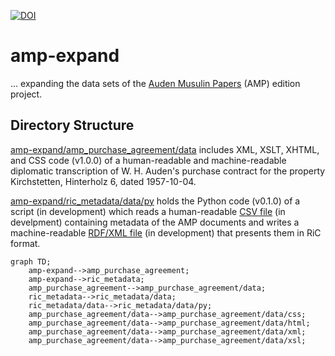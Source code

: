 [![DOI](https://zenodo.org/badge/DOI/10.5281/zenodo.6475645.svg)](https://doi.org/10.5281/zenodo.6475645)
# amp-expand

... expanding the data sets of the [Auden Musulin Papers](https://github.com/Auden-Musulin-Papers) (AMP) edition project.

## Directory Structure

[amp-expand/amp_purchase_agreement/data](https://github.com/timofruehwirth/amp-expand/tree/main/amp_purchase_agreement/data) includes XML, XSLT, XHTML, and CSS code (v1.0.0) of a human-readable and machine-readable diplomatic transcription of W. H. Auden's purchase contract for the property Kirchstetten, Hinterholz 6, dated 1957-10-04.

[amp-expand/ric_metadata/data/py](https://github.com/timofruehwirth/amp-expand/tree/main/ric_metadata/data/py) holds the Python code (v0.1.0) of a script (in development) which reads a human-readable [CSV file](https://github.com/Auden-Musulin-Papers/amp-data/blob/main/data/ric_metadata/ric_metadata.csv) (in develpment) containing metadata of the AMP documents and writes a machine-readable [RDF/XML file](https://github.com/Auden-Musulin-Papers/amp-data/blob/main/data/ric_metadata/ric_metadata.rdf) (in development) that presents them in RiC format.

```mermaid
graph TD;
    amp-expand-->amp_purchase_agreement;
    amp-expand-->ric_metadata;
    amp_purchase_agreement-->amp_purchase_agreement/data;
    ric_metadata-->ric_metadata/data;
    ric_metadata/data-->ric_metadata/data/py;
    amp_purchase_agreement/data-->amp_purchase_agreement/data/css;
    amp_purchase_agreement/data-->amp_purchase_agreement/data/html;
    amp_purchase_agreement/data-->amp_purchase_agreement/data/xml;
    amp_purchase_agreement/data-->amp_purchase_agreement/data/xsl;
```
